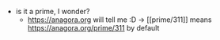 - is it a prime, I wonder?
  - https://anagora.org will tell me :D
  -> [[prime/311]] means https://anagora.org/prime/311 by default
